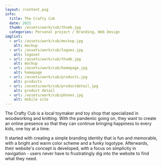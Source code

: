 ```yaml
---
layout: /content.pug
info:
  title: The Crafty Cub
  date: 2021
  thumb: /assets/work/cub/thumb.jpg
  categories: Personal project / Branding, Web Design
imglist:
  - url: /assets/work/cub/mockup.jpg
    alt: mockup
  - url: /assets/work/cub/logoes.jpg
    alt: logoset
  - url: /assets/work/cub/thumb.jpg
    alt: mockup
  - url: /assets/work/cub/homepage.jpg
    alt: homepage
  - url: /assets/work/cub/products.jpg
    alt: products
  - url: /assets/work/cub/productdetail.jpg
    alt: product detail
  - url: /assets/work/cub/phones.jpg
    alt: mobile site
---
```

The Crafty Cub is a local toymaker and toy shop that specialized in woodworking and knitting. With the pandemic going on, they want to create an online presence so that they can continue bringing happiness to every kids, one toy at a time.

It started with creating a simple branding identity that is fun and memorable, with a bright and warm color scheme and a funky logotype. Afterwards, their website's concept is developed, with a focus on simplicity in navigation - users never have to frustratingly dig into the website to find what they need.